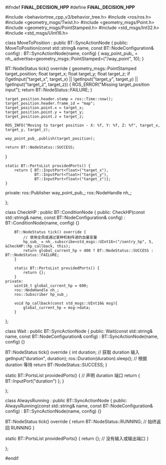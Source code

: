 #ifndef __FiNAL_DECISION_HPP__
#define __FiNAL_DECISION_HPP__

#include <behaviortree_cpp_v3/behavior_tree.h>
#include <ros/ros.h>
#include <geometry_msgs/Twist.h>
#include <geometry_msgs/Point.h>
#include <geometry_msgs/PointStamped.h>
#include <std_msgs/Int32.h>
#include <std_msgs/UInt16.h>

class MoveToPosition : public BT::SyncActionNode
{
public:
    MoveToPosition(const std::string& name, const BT::NodeConfiguration& config)
        : BT::SyncActionNode(name, config) {
            way_point_pub_ = nh_.advertise<geometry_msgs::PointStamped>("/way_point", 10);
        }

BT::NodeStatus tick() override {
    geometry_msgs::PointStamped target_position;
    float target_x;
    float target_y;
    float target_z;
    if (!getInput<float>("target_x", target_x) || 
        !getInput<float>("target_y", target_y) ||
        !getInput<float>("target_z", target_z)) {
        ROS_ERROR("Missing target_position input");
        return BT::NodeStatus::FAILURE;
    }

    target_position.header.stamp = ros::Time::now();
    target_position.header.frame_id = "map";
    target_position.point.x = target_x;
    target_position.point.y = target_y;
    target_position.point.z = target_z;

    ROS_INFO("Moving to target position - X: %f, Y: %f, Z: %f", target_x, target_y, target_z);
    
    way_point_pub_.publish(target_position);
        
    return BT::NodeStatus::SUCCESS;
}

    static BT::PortsList providedPorts() {
        return { BT::InputPort<float>("target_x"),
                 BT::InputPort<float>("target_y"),
                 BT::InputPort<float>("target_z")};
    }

private:
    ros::Publisher way_point_pub_;
    ros::NodeHandle nh_;


};

class CheckHP : public BT::ConditionNode
{
public:
        CheckHP(const std::string& name, const BT::NodeConfiguration& config)
            : BT::ConditionNode(name, config) {}

        BT::NodeStatus tick() override {
            // 使用全局或通过某种机制传递的血量变量
            hp_sub_ = nh_.subscribe<std_msgs::UInt16>("/sentry_hp", 5, &CheckHP::hp_callback, this);
            return global_current_hp < 400 ? BT::NodeStatus::SUCCESS : BT::NodeStatus::FAILURE;
        }

        static BT::PortsList providedPorts() {
            return {};
        }
    private:
        uint16_t global_current_hp = 600;
        ros::NodeHandle nh_;
        ros::Subscriber hp_sub_;
        
        void hp_callback(const std_msgs::UInt16& msg){
            global_current_hp = msg->data;
        }

};

class Wait : public BT::SyncActionNode { public: Wait(const std::string& name, const BT::NodeConfiguration& config) : BT::SyncActionNode(name, config) {}

BT::NodeStatus tick() override {
    int duration;
    // 获取 duration 输入
    getInput("duration", duration);
    ros::Duration(duration).sleep(); // 根据 duration 等待
    return BT::NodeStatus::SUCCESS;
}

static BT::PortsList providedPorts() {
    // 声明 duration 端口
    return { BT::InputPort<int>("duration") };
}

};

class AlwaysRunning : public BT::SyncActionNode { public: AlwaysRunning(const std::string& name, const BT::NodeConfiguration& config) : BT::SyncActionNode(name, config) {}

BT::NodeStatus tick() override {
    return BT::NodeStatus::RUNNING; // 始终返回 RUNNING
}

static BT::PortsList providedPorts() {
    return {}; // 没有输入或输出端口
}

};


#endif 
